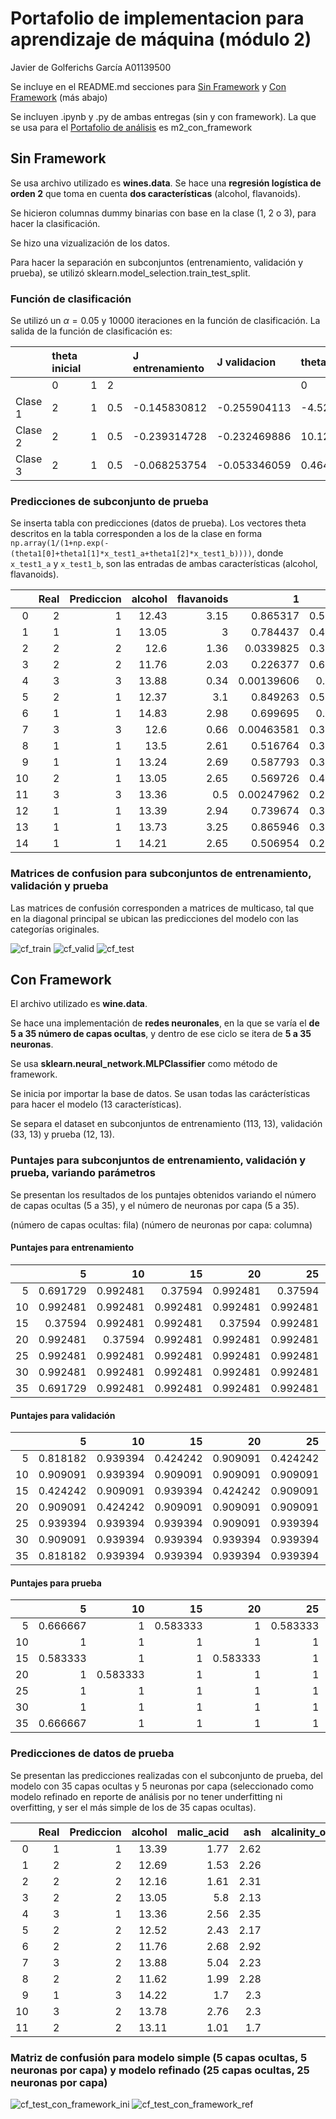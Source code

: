# Portafolio de implementacion para aprendizaje de máquina (módulo 2)
Javier de Golferichs García A01139500

Se incluye en el README.md secciones para [Sin Framework](##-Sin-Framework) y  [Con Framework](##-Con-Framework) (más abajo)

Se incluyen .ipynb y .py de ambas entregas (sin y con framework). La que se usa para el [Portafolio de análisis](https://github.com/1dgog/tc3006c_m2_portafoliodeanalisis) es m2_con_framework

## Sin Framework

Se usa archivo utilizado es **wines.data**. Se hace una **regresión logística de orden 2** que toma en cuenta **dos características** (alcohol, flavanoids).

Se hicieron columnas dummy binarias con base en la clase (1, 2 o 3), para hacer la clasificación.

Se hizo una vizualización de los datos.

Para hacer la separación en subconjuntos (entrenamiento, validación y prueba), se utilizó sklearn.model_selection.train_test_split.

### Función de clasificación

Se utilizó un $\alpha = 0.05$ y 10000 iteraciones en la función de clasificación.
La salida de la función de clasificación es:

| |theta inicial| | |J entrenamiento|J validacion|theta refinada |||
|:----|:----|:----|:----|:----|:----|:----|:----|:----|
| |0|1|2| | |0|1|2|
|Clase 1|2|1|0.5|-0.145830812|-0.255904113|-4.528507542|-0.218032685|2.888516617|
|Clase 2|2|1|0.5|-0.239314728|-0.232469886|10.12620338|-0.87245963|0.335677986|
|Clase 3|2|1|0.5|-0.068253754|-0.053346059|0.464055325|0.507980433|-5.732727431|

### Predicciones de subconjunto de prueba

Se inserta tabla con predicciones (datos de prueba). Los vectores theta descritos en la tabla corresponden a los de la clase en forma `np.array(1/(1+np.exp(-(theta1[0]+theta1[1]*x_test1_a+theta1[2]*x_test1_b))))`, donde `x_test1_a` y `x_test1_b`, son las entradas de ambas características (alcohol, flavanoids). 


|    |   **Real** |   **Prediccion** |   alcohol |   flavanoids |          1 |        2 |           3 |
|---:|-------:|-------------:|----------:|-------------:|-----------:|---------:|------------:|
|  0 |      2 |            1 |     12.43 |         3.15 | 0.865317   | 0.583927 | 1.26247e-05 |
|  1 |      1 |            1 |     13.05 |         3    | 0.784437   | 0.437243 | 4.08737e-05 |
|  2 |      2 |            2 |     12.6  |         1.36 | 0.0339825  | 0.398848 | 0.282539    |
|  3 |      2 |            2 |     11.76 |         2.03 | 0.226377   | 0.633556 | 0.00548886  |
|  4 |      3 |            3 |     13.88 |         0.34 | 0.00139606 | 0.13361  | 0.996188    |
|  5 |      2 |            1 |     12.37 |         3.1  | 0.849263   | 0.592541 | 1.63106e-05 |
|  6 |      1 |            1 |     14.83 |         2.98 | 0.699695   | 0.14039  | 0.000113213 |
|  7 |      3 |            3 |     12.6  |         0.66 | 0.00463581 | 0.344063 | 0.956103    |
|  8 |      1 |            1 |     13.5  |         2.61 | 0.516764   | 0.315208 | 0.000480296 |
|  9 |      1 |            1 |     13.24 |         2.69 | 0.587793   | 0.372341 | 0.000266114 |
| 10 |      2 |            1 |     13.05 |         2.65 | 0.569726   | 0.408578 | 0.000303894 |
| 11 |      3 |            3 |     13.36 |         0.5  | 0.00247962 | 0.203912 | 0.987682    |
| 12 |      1 |            1 |     13.39 |         2.94 | 0.739674   | 0.361436 | 6.85208e-05 |
| 13 |      1 |            1 |     13.73 |         3.25 | 0.865946   | 0.318274 | 1.37737e-05 |
| 14 |      1 |            1 |     14.21 |         2.65 | 0.506954   | 0.200704 | 0.000547681 |

### Matrices de confusion para subconjuntos de entrenamiento, validación y prueba

Las matrices de confusión corresponden a matrices de multicaso, tal que en la diagonal principal se ubican las predicciones del modelo con las categorías originales.

![cf_train](https://user-images.githubusercontent.com/71610960/190315590-d8b68395-291b-4cd7-ab81-10fe80ce6637.png)
![cf_valid](https://user-images.githubusercontent.com/71610960/190315600-264f88fa-bf15-4be2-b12f-21c3eebdc624.png)
![cf_test](https://user-images.githubusercontent.com/71610960/190315605-5d502872-7716-40a3-b954-0adbdefb6e29.png)

## Con Framework

El archivo utilizado es **wine.data**.

Se hace una implementación de **redes neuronales**, en la que se varía el **de 5 a 35 número de capas ocultas**, y dentro de ese ciclo se itera de **5 a 35 neuronas**. 

Se usa **sklearn.neural_network.MLPClassifier** como método de framework.

Se inicia por importar la base de datos. Se usan todas las carácterísticas para hacer el modelo (13 características).

Se separa el dataset en subconjuntos de entrenamiento (113, 13), validación (33, 13) y prueba (12, 13).

### Puntajes para subconjuntos de entrenamiento, validación y prueba, variando parámetros

Se presentan los resultados de los puntajes obtenidos variando el número de capas ocultas (5 a 35), y el número de neuronas por capa (5 a 35).

(número de capas ocultas: fila)
(número de neuronas por capa: columna)
#### Puntajes para entrenamiento

|    |        5 |       10 |       15 |       20 |       25 |       30 |       35 |
|---:|---------:|---------:|---------:|---------:|---------:|---------:|---------:|
|  5 | 0.691729 | 0.992481 | 0.37594  | 0.992481 | 0.37594  | 0.37594  | 0.37594  |
|  10 | 0.992481 | 0.992481 | 0.992481 | 0.992481 | 0.992481 | 0.992481 | 0.37594  |
|  15 | 0.37594  | 0.992481 | 0.992481 | 0.37594  | 0.992481 | 0.37594  | 0.37594  |
|  20 | 0.992481 | 0.37594  | 0.992481 | 0.992481 | 0.992481 | 0.37594  | 0.992481 |
|  25 | 0.992481 | 0.992481 | 0.992481 | 0.992481 | 0.992481 | 0.992481 | 0.992481 |
|  30 | 0.992481 | 0.992481 | 0.992481 | 0.992481 | 0.992481 | 0.992481 | 0.992481 |
|  35 | 0.691729 | 0.992481 | 0.992481 | 0.992481 | 0.992481 | 0.992481 | 0.992481 |

#### Puntajes para validación

|    |        5 |       10 |       15 |       20 |       25 |       30 |       35 |
|---:|---------:|---------:|---------:|---------:|---------:|---------:|---------:|
|  5 | 0.818182 | 0.939394 | 0.424242 | 0.909091 | 0.424242 | 0.424242 | 0.424242 |
|  10 | 0.909091 | 0.939394 | 0.909091 | 0.909091 | 0.909091 | 0.909091 | 0.424242 |
|  15 | 0.424242 | 0.909091 | 0.939394 | 0.424242 | 0.909091 | 0.424242 | 0.424242 |
|  20 | 0.909091 | 0.424242 | 0.909091 | 0.909091 | 0.909091 | 0.424242 | 0.909091 |
|  25 | 0.939394 | 0.939394 | 0.939394 | 0.909091 | 0.939394 | 0.939394 | 0.939394 |
|  30 | 0.909091 | 0.939394 | 0.939394 | 0.939394 | 0.939394 | 0.939394 | 0.939394 |
|  35 | 0.818182 | 0.939394 | 0.939394 | 0.939394 | 0.939394 | 0.939394 | 0.939394 |

#### Puntajes para prueba

|    |        5 |       10 |       15 |       20 |       25 |       30 |       35 |
|---:|---------:|---------:|---------:|---------:|---------:|---------:|---------:|
|  5 | 0.666667 | 1        | 0.583333 | 1        | 0.583333 | 0.583333 | 0.583333 |
|  10 | 1        | 1        | 1        | 1        | 1        | 1        | 0.583333 |
|  15 | 0.583333 | 1        | 1        | 0.583333 | 1        | 0.583333 | 0.583333 |
| 20 | 1        | 0.583333 | 1        | 1        | 1        | 0.583333 | 1        |
|  25 | 1        | 1        | 1        | 1        | 1        | 1        | 1        |
|  30 | 1        | 1        | 1        | 1        | 1        | 1        | 1        |
|  35 | 0.666667 | 1        | 1        | 1        | 1        | 1        | 1        |

### Predicciones de datos de prueba

Se presentan las predicciones realizadas con el subconjunto de prueba, del modelo con 35 capas ocultas y 5 neuronas por capa (seleccionado como modelo refinado en reporte de análisis por no tener underfitting ni overfitting, y ser el más simple de los de 35 capas ocultas). 

|    |   Real |   Prediccion |   alcohol |   malic_acid |   ash |   alcalinity_of_ash |   magnesium |   total_phenols |   flavanoids |   nonflavanoid_phenols |   proanthocyanins |   color_intensity |   hue |   od280 |   proline |
|---:|--------:|----:|----------:|-------------:|------:|--------------------:|------------:|----------------:|-------------:|-----------------------:|------------------:|------------------:|------:|--------:|----------:|
|  0 |       1 |   1 |     13.39 |         1.77 |  2.62 |                16.1 |          93 |            2.85 |         2.94 |                   0.34 |              1.45 |              4.8  |  0.92 |    3.22 |      1195 |
|  1 |       2 |   2 |     12.69 |         1.53 |  2.26 |                20.7 |          80 |            1.38 |         1.46 |                   0.58 |              1.62 |              3.05 |  0.96 |    2.06 |       495 |
|  2 |       2 |   2 |     12.16 |         1.61 |  2.31 |                22.8 |          90 |            1.78 |         1.69 |                   0.43 |              1.56 |              2.45 |  1.33 |    2.26 |       495 |
|  3 |       2 |   2 |     13.05 |         5.8  |  2.13 |                21.5 |          86 |            2.62 |         2.65 |                   0.3  |              2.01 |              2.6  |  0.73 |    3.1  |       380 |
|  4 |       3 |   1 |     13.36 |         2.56 |  2.35 |                20   |          89 |            1.4  |         0.5  |                   0.37 |              0.64 |              5.6  |  0.7  |    2.47 |       780 |
|  5 |       2 |   2 |     12.52 |         2.43 |  2.17 |                21   |          88 |            2.55 |         2.27 |                   0.26 |              1.22 |              2    |  0.9  |    2.78 |       325 |
|  6 |       2 |   2 |     11.76 |         2.68 |  2.92 |                20   |         103 |            1.75 |         2.03 |                   0.6  |              1.05 |              3.8  |  1.23 |    2.5  |       607 |
|  7 |       3 |   2 |     13.88 |         5.04 |  2.23 |                20   |          80 |            0.98 |         0.34 |                   0.4  |              0.68 |              4.9  |  0.58 |    1.33 |       415 |
|  8 |       2 |   2 |     11.62 |         1.99 |  2.28 |                18   |          98 |            3.02 |         2.26 |                   0.17 |              1.35 |              3.25 |  1.16 |    2.96 |       345 |
|  9 |       1 |   3 |     14.22 |         1.7  |  2.3  |                16.3 |         118 |            3.2  |         3    |                   0.26 |              2.03 |              6.38 |  0.94 |    3.31 |       970 |
| 10 |       3 |   2 |     13.78 |         2.76 |  2.3  |                22   |          90 |            1.35 |         0.68 |                   0.41 |              1.03 |              9.58 |  0.7  |    1.68 |       615 |
| 11 |       2 |   2 |     13.11 |         1.01 |  1.7  |                15   |          78 |            2.98 |         3.18 |                   0.26 |              2.28 |              5.3  |  1.12 |    3.18 |       502 |

### Matriz de confusión para modelo simple (5 capas ocultas, 5 neuronas por capa) y modelo refinado (25 capas ocultas, 25 neuronas por capa)

![cf_test_con_framework_ini](https://user-images.githubusercontent.com/71610960/190840004-86e83c38-231c-46e2-8bb7-868f1d08b4d7.png)
![cf_test_con_framework_ref](https://user-images.githubusercontent.com/71610960/190840005-0c297c9b-1f19-41c6-a0d7-d0ffe90e0cf6.png)

